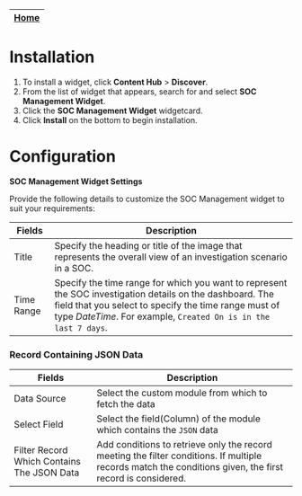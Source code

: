 | [Home](../README.md) |
|--------------------------------------------|

# Installation
1. To install a widget, click **Content Hub** > **Discover**.
2. From the list of widget that appears, search for and select **SOC Management Widget**.
3. Click the **SOC Management Widget** widgetcard.
4. Click **Install** on the bottom to begin installation.

# Configuration
**SOC Management Widget Settings** 

Provide the following details to customize the SOC Management widget to suit your requirements:

| Fields     | Description                              |
| ---------- | ---------------------------------------- |
| Title      | Specify the heading or title of the image that represents the overall view of an investigation scenario in a SOC. |
| Time Range | Specify the time range for which you want to represent the SOC investigation details on the dashboard. The field that you select to specify the time range must of type *DateTime*. For example, `Created On is in the last 7 days`. |

### Record Containing JSON Data

| Fields                                     | Description                                                                                                                                                                     |
|--------------------------------------------|---------------------------------------------------------------------------------------------------------------------------------------------------------------------------------|
| Data Source                                | Select the custom module from which to fetch the data                                                                                                                           |
| Select Field                               | Select the field(Column) of the module which contains the `JSON` data                                                                                                           |
| Filter Record Which Contains The JSON Data | Add conditions to retrieve only the record meeting the filter conditions. If multiple records match the conditions given, the first record is considered.                       |
